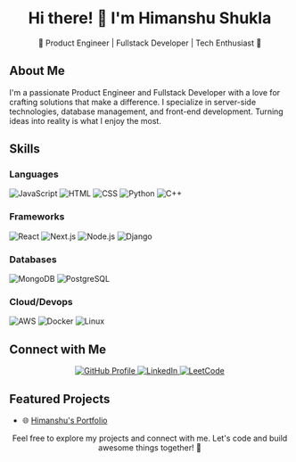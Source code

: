 <!-- Header -->
<h1 align="center">Hi there! 👋 I'm Himanshu Shukla</h1>
<p align="center">🚀 Product Engineer | Fullstack Developer | Tech Enthusiast 🌟</p>

<!-- About Me -->
## About Me

I'm a passionate Product Engineer and Fullstack Developer with a love for crafting solutions that make a difference. I specialize in server-side technologies, database management, and front-end development. Turning ideas into reality is what I enjoy the most.

<!-- Skills -->
## Skills

### Languages
![JavaScript](https://img.shields.io/badge/JavaScript-★★★★☆-yellow)
![HTML](https://img.shields.io/badge/HTML-★★★★☆-orange)
![CSS](https://img.shields.io/badge/CSS-★★★★☆-blue)
![Python](https://img.shields.io/badge/Python-★★★☆☆-green)
![C++](https://img.shields.io/badge/C++-★★★★☆-purple)

### Frameworks
![React](https://img.shields.io/badge/React-★★★★☆-blue)
![Next.js](https://img.shields.io/badge/Next.js-★★★★☆-black)
![Node.js](https://img.shields.io/badge/Node.js-★★★★☆-green)
![Django](https://img.shields.io/badge/Django-★★★★☆-grey)

### Databases
![MongoDB](https://img.shields.io/badge/MongoDB-★★★★☆-green)
![PostgreSQL](https://img.shields.io/badge/PostgreSQL-★★★☆☆-blue)

### Cloud/Devops
![AWS](https://img.shields.io/badge/AWS-★★★☆☆-orange)
![Docker](https://img.shields.io/badge/Docker-★★★☆☆-blue)
![Linux](https://img.shields.io/badge/Linux-★★★☆☆-black)

<!-- Connect with Me -->
## Connect with Me

<p align="center">
  <a href="https://github.com/himanshushukla31">
    <img src="https://img.shields.io/badge/GitHub-Profile-blue?style=for-the-badge&logo=github" alt="GitHub Profile" />
  </a>
  <a href="https://www.linkedin.com/in/himanshu-shukla-23565119a/">
    <img src="https://img.shields.io/badge/LinkedIn-Connect-blue?style=for-the-badge&logo=linkedin" alt="LinkedIn" />
  </a>
  <!-- Replace # with your LeetCode profile link -->
  <a href="#">
    <img src="https://img.shields.io/badge/LeetCode-Profile-yellow?style=for-the-badge&logo=leetcode" alt="LeetCode" />
  </a>
</p>

<!-- Portfolio -->
## Featured Projects

- 🌐 [Himanshu's Portfolio](https://himanshu-portfolio-site.vercel.app/)

<!-- Footer -->
<p align="center">Feel free to explore my projects and connect with me. Let's code and build awesome things together! 🚀</p>
